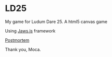 LD25
====

My game for Ludum Dare 25. A html5 canvas game

Using [Jaws.js](jawsjs.com) framework

[Postmortem](http://devpoga.wordpress.com/2013/01/14/ludum-dare-25-postmortem%EF%BC%8C%E8%88%87one-game-a-month/)



Thank you, Moca.
